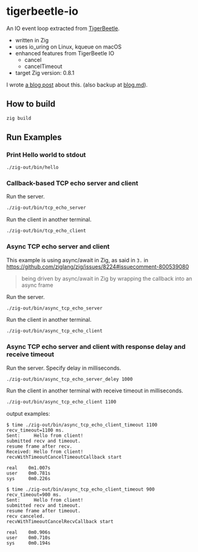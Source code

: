 tigerbeetle-io
==============

An IO event loop extracted from [TigerBeetle](https://github.com/coilhq/tigerbeetle/).

- written in Zig
- uses io_uring on Linux, kqueue on macOS
- enhanced features from TigerBeetle IO
    - cancel
    - cancelTimeout
- target Zig version: 0.8.1

I wrote [a blog post](https://dev.to/hnakamur/experimenting-timeout-and-cancellation-with-zig-asyncawait-and-tigerbeetle-io-53o5) about this. (also backup at [blog.md](blog.md)).

## How to build

```bash
zig build
```

## Run Examples

### Print Hello world to stdout

```bash
./zig-out/bin/hello
```

### Callback-based TCP echo server and client

Run the server.

```bash
./zig-out/bin/tcp_echo_server
```

Run the client in another terminal.

```bash
./zig-out/bin/tcp_echo_client
```

### Async TCP echo server and client

This example is using async/await in Zig, as said in `3.` in https://github.com/ziglang/zig/issues/8224#issuecomment-800539080

> being driven by async/await in Zig by wrapping the callback into an async frame


Run the server.

```bash
./zig-out/bin/async_tcp_echo_server
```

Run the client in another terminal.

```bash
./zig-out/bin/async_tcp_echo_client
```

### Async TCP echo server and client with response delay and receive timeout

Run the server.
Specify delay in milliseconds.

```bash
./zig-out/bin/async_tcp_echo_server_deley 1000
```

Run the client in another terminal with receive timeout in milliseconds.

```bash
./zig-out/bin/async_tcp_echo_client 1100
```

output examples:

```
$ time ./zig-out/bin/async_tcp_echo_client_timeout 1100
recv_timeout=1100 ms.
Sent:     Hello from client!
submitted recv and timeout.
resume frame after recv.
Received: Hello from client!
recvWithTimeoutCancelTimeoutCallback start

real    0m1.007s
user    0m0.781s
sys     0m0.226s
```

```
$ time ./zig-out/bin/async_tcp_echo_client_timeout 900
recv_timeout=900 ms.
Sent:     Hello from client!
submitted recv and timeout.
resume frame after timeout.
recv canceled.
recvWithTimeoutCancelRecvCallback start

real    0m0.906s
user    0m0.710s
sys     0m0.194s
```
